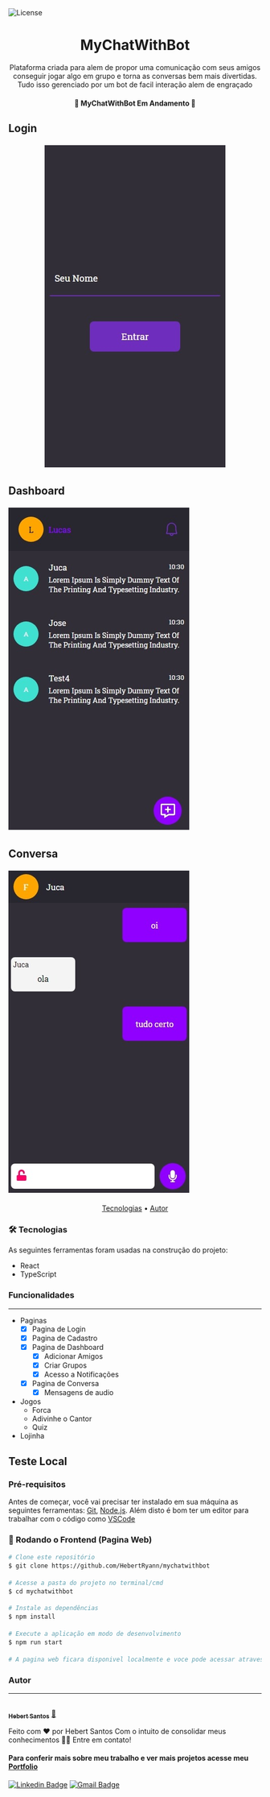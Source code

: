 <img alt="License" src="https://img.shields.io/badge/license-MIT-brightgreen">

<h1 align="center">
  MyChatWithBot
</h1>

<!-- <h3 align="center">
    <a href="https://hebertryann.github.io/react-gh-pages/#/">Teste o MyChatWithBot</a>
</h3> -->

<p align="center">
  Plataforma criada para alem de propor uma comunicação com seus amigos conseguir jogar algo em grupo e torna as conversas bem mais divertidas. Tudo isso gerenciado por um bot de facil interação alem de engraçado
</p>

<h4 align="center"> 
🚀 MyChatWithBot Em Andamento 🚧
</h4>

<h2>
  <p>Login</p>
  <div align="center">
    <img alt="Login MyChatWithBot" src="public/mychatlogin.jpeg"/>
  </div>
</h2>

<h2>
  
  <p>Dashboard</p>
  <img alt="Dashboard MyChatWithBot" src="public/mychatdashboard.jpeg"/>
</h2>

<h2>
  
  <p>Conversa</p>
  <img alt="Cadastro MyChatWithBot" src="public/mychatchat.jpeg"/>
</h2>


<p align="center">
 <a href="#-tecnologias">Tecnologias</a> • 
 <a href="#autor">Autor</a>
</p>

### 🛠 Tecnologias

As seguintes ferramentas foram usadas na construção do projeto:

- React
- TypeScript

### Funcionalidades
---
- Paginas
  - [x] Pagina de Login
  - [x] Pagina de Cadastro
  - [x] Pagina de Dashboard
    - [x] Adicionar Amigos
    - [x] Criar Grupos
    - [x] Acesso a Notificações
  - [x] Pagina de Conversa
    - [x] Mensagens de audio
- Jogos
  - Forca
  - Adivinhe o Cantor
  - Quiz
- Lojinha
  

## Teste Local
### Pré-requisitos

Antes de começar, você vai precisar ter instalado em sua máquina as seguintes ferramentas:
[Git](https://git-scm.com), [Node.js](https://nodejs.org/en/). Além disto é bom ter um editor para trabalhar com o código como [VSCode](https://code.visualstudio.com/)

### 🎲 Rodando o Frontend (Pagina Web)

```bash
# Clone este repositório
$ git clone https://github.com/HebertRyann/mychatwithbot

# Acesse a pasta do projeto no terminal/cmd
$ cd mychatwithbot

# Instale as dependências
$ npm install

# Execute a aplicação em modo de desenvolvimento
$ npm run start

# A pagina web ficara disponivel localmente e voce pode acessar atraves de <http://localhost:3000>
```

### Autor
---

<a href="https://www.linkedin.com/in/hebertryansantos/">
 <img style="border-radius: 50%;" src="https://avatars.githubusercontent.com/u/58072948?v=4" width="100px;" alt=""/>
 <br />
 <sub><b>Hebert Santos</b></sub></a> <a href="https://www.linkedin.com/in/hebertryansantos/" title="Perfil">🚀</a>

Feito com ❤️ por Hebert Santos Com o intuito de consolidar meus conhecimentos 👋🏽 Entre em contato!
#### Para conferir mais sobre meu trabalho e ver mais projetos acesse meu [Portfolio](https://hebertryann.github.io/portfolio/)

[![Linkedin Badge](https://img.shields.io/badge/-Hebert-blue?style=flat-square&logo=Linkedin&logoColor=white&link=https://www.linkedin.com/in/hebertryansantos/)](https://www.linkedin.com/in/hebertryansantos/) 
[![Gmail Badge](https://img.shields.io/badge/-hebertryann40@gmail.com-c14438?style=flat-square&logo=Gmail&logoColor=white&link=mailto:hebertryann40@gmail.com)](mailto:hebertryann40@gmail.com)



<!-- # Requisitos

### Lojiha

# --------------------------------------------- #

# Jogos ## 

### [] - Fazer a forca 

### [] - Fazer a Emojis

### [] - Fazer a Quest

# --------------------------------------------- #

# Forca #

### [] - Modal para aceitar ou recusar

### [] - Coraçoes para os erros

### [] - Escolher a palavra automatico e maual

### [] - O usuario deve poder repetir o jogo



### Request ###

# [✔] - Alert com aceita e recusa detro

# [] - Alerta de messages so pode ser mostrado se estive fora do dash e da propria coversa

# [] - Fazer o alerta de novas menssagens

# [] - A pessoa do dash em 1 tem quer a com a msg mais recete

# [✔] - fazer equest de group e a request tem que ter o ome do grupo

# [✔] - Request de grupos nao esta sendo em real time




# Animaçoes #

# [✔] - terminar as animaçoes comm css 
# [] - Selecionar o usuario criar grupos nao funciona com touch ele uga





### Menssagens ###

# [✔] - Menssagens nao estao sendo enviadas
# [] - Eviar message de audio

### Menssagens Audio ###

# [] - Eviar message de audio




### Grupos ###

# [✔] - Criar grupos nao funciona

# [✔] - Quando criar o grupo remover os selecionados

# [✔] - Nao e ter mais de um grupo um sustitui o outro

# [✔] - termiar estilos da criaçao

# [✔] - ajeitar a fuçao de press 

# [✔] - Quado remover tosos os usuarios da criaça odo grupo mover-lo para o modal aterior 

























































###### METAS PASSADAS todas feitas

## TERMINAR EM 3 DIAS, 4 DIA FAZER O MEU PERFIL

## O USUARIO QEU ESCOLHER NAO PARA A FORCA NAO DEVE VER A PALAVRA NEM OS CORAÇOES OU SEJA NAO ESCITE NO GAME

## O USUARIO QUE ESCOLHER NAO NAO PODE ENVIAR MENSAGEM

## FAZER O PERGUNTA E RESPOSTA

## 1-Mandar a quest ✔

## 2-Mudar a quest enquanto o jogo esta em andamento ✔

## 2-Mudar a quest enquanto o jogo esta em andamento ✔

## 3-COLOCAR O ACERTO REUTILIZANDO O DO EMOJIS ✔

## 4-Pergutar quatas quest eles querem 6,8,10,12 ✔

## 5-pergutas quatas temas eles vao querer 1,2 ou 3 ✔

## 8-mada ao fial quatos cada acertou ✔

## 9-colocar uma explosao de cofete e abri um modaul com um yop rankinhg ✔

## 10-FAzer o modal de win ✔

## 11- fazer o caminho aleatorio ✔

## FAZER O MEU PERFIL ADMIN

## Ajeitar a forca { Messagem de saida como do admin, camiho de escolher, caminho aleatorio, restart quando ganha e perde, nao deixar a mesma letra errada tira 2 vidas de pessoas diferente, coraçoes sendo retirados e renderizados em tela } ✔

## Ajeitar os quest { Terminado: caminho de escolher, caminho aleatorio, caminho de restart } ✔

## AJEITAR EMOJIS { FAZER O ACTIVE GAME FAZER O GAME COMEÇAR, FAZER O RESTART, TROCA A ESTRUTURA DE DADOS PARECIDO COM AS QUESTS } ✔

## e prencher todos o jogos com as informaçoes

## colocar no ar

## fazer a mensagem ao final de todos o s games para recomeça ✔

## FAZER O DIGITANDO COMO O DO FACE ✔

## COLOCAR COR NOS NOMES ✔

## MUDAR O ENVIADNO PARA O ICON ✔

## TROCA PARA LARANJA ✔

## COLOCAR O SCROLL AUTOMATICO ✔

## NAO DEIXAR 2 USUARIOS COM A MESMA COR ✔

## TROCAR A COR DAS BOLHAS DE TYPING PARA A COR DA PESSOA SO OS DOTS ✔

## QUANDO O USUARIO DER REFSRESH ELE SAI DO CAHT DE VOLTA PARA O SIGIN

# OU DESCOBRI PQ ISSO ACONTECE OU DESATIVAR xD ✔

## FAZER OS JOGUINHOS ✔

## fazer a forca UNIDOS VENCEREMOS EU E MEUS BOTS ✔

## FAZER A FORCA ACKED ✔

## DLÇ Foco na adivinhaçao depois os outros ✔

## no final fazendo um filter manda uma mesagens com os acertod de cada um ✔

## FAZER AS PALAVRAS ERRADAS ✔

## FAZER AS VIDAS ✔

## ESTILIZAR OS COMPOETS ✔

## QUADO ACAAR MADA A MESAGEM DADO OS PARAES E MOTRADO QUEM ACERTOU MAIS LETRAS E QUEM FOI DESCLASSIFICADO

## FAZER O PLAYER DE MUSICA ✔

## TERMIAR O SEARCH ✔

## FAZER O PLAYER RETRATIL ✔

## TERMIAR A PERGUTA DE DESISTECIA ✔

## MUDAR AS MENSAGENS DO SISTEMA fazer sumir X

## terminar de preencher os arrays com os emojis

## FAZER O TEMPO DAS MESSAGES -->
